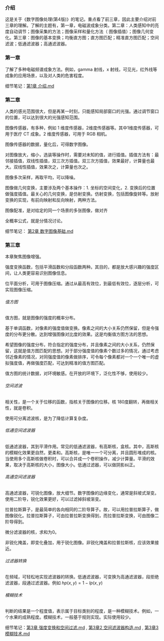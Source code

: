 ### 介绍

这是关于《数字图像处理(第4版)》的笔记。重点看了前三章，因此主要介绍对前三章的理解。了解的主题有，第一章，电磁波成象分类。第二章：人类感知中的亮度自动调节；图像采集的方法；图像采样和量化方法（ 图像插值）；图像几何变化。第三章：图像的基本变换；均衡直方图；直方图匹配；精准直方图匹配；空间滤波；低通滤波器；高通滤波器。

### 第一章

了解了多种电磁频谱成象方法。例如，gamma 射线，x 射线，可见光，红外线等成象的应用场景，以及对人类的危害程度。

细节笔记：[第1章 介绍.md](https://github.com/garrisonz/dip_notebook/blob/main/%E7%AC%AC1%E7%AB%A0%20%E4%BB%8B%E7%BB%8D.md)

### 第二章

人类的感光范围很大，但是再某一时刻，只能感知局部窗口的光强。通过调节窗口的位置，可以达到很大的光强感知范围。

图像传感器，有多种，例如 1 维度传感器，2维度传感器等。其中1维度传感器，可用于医疗 CT 成象。2 维度传感器，可用于 RGB 相机。

图像传感器的数据，量化后，可得数字图像。

对图像放大，缩小，选装等操作时，需要对未知的值，进行插值。插值方法有：最邻接插值，双线性插值，双三次方插值。双三次方插值，效果最好，计算量也最大。双线性插值，效果次之，计算量也次之。

图像多次采样，再取平均，可以降噪。

图像做几何变换，主要涉及两个基本操作：1. 坐标的空间变化，2. 变换后的位置做强度插值。最关心的几何变换，是仿射变换。仿射变换，包括图像旋转等。放射变换的实现，有前向映射和反向映射，两种方法。

图像配准，是对给定的同一个场景的多张图像，做对齐

全概率公式，就是分情况讨论。

细节笔记： [第2章 数字图像基础.md](https://github.com/garrisonz/dip_notebook/blob/main/%E7%AC%AC2%E7%AB%A0%20%E6%95%B0%E5%AD%97%E5%9B%BE%E5%83%8F%E5%9F%BA%E7%A1%80.md)

### 第三章

本章聚焦图像增强。

强度变换函数，包括平滑函数和分段函数两种。其目的，都是放大感兴趣的强度区间，让人类更容易识别图像信息。

位平面分析，可用于图像压缩。通过从最高有效位，到最低有效位，逐层分析，可实现图像压缩。

###### 值方图

值方图，就是图像的强度的概率分布。

基于单调函数，对像素的强度值做变换。像素之间的大小关系仍然保留，但是令强度的分布更分散。达到增强图像对比度的效果。这是均衡值方图方法的思想。

希望图像的强度分布，符合指定的强度分布，并且像素之间的大小关系，仍然保留，这就是值方图匹配的思想。对于部分强度值的像素个数过多的情况，通过考虑邻近像素的情况，对同强度值的像素做排序，可令每个像素都对一个一个唯一的虚拟强度值，再做强度匹配，可达到精准的值方图匹配。

值方图的统计数据，对环境敏感。在开放的环境下，泛化性不够，使用较少。

###### 空间滤波

相关性，是一个关于位移的函数，指核关于图像的位移。核 180度翻转，再做相关性，就是卷积。

使用可分离滤波核，是为了降低计算复杂度。

###### 低通空间滤波器

低通滤波器，其到平滑作用。常见的低通滤波器，有高斯核，盒核。其中，高斯核的模糊化效果更自然，更柔和。高斯核，是唯一一个可分离，并且圆形堆成的核。当使用多个高斯核做卷积时，可以合并成一个卷积操作，减少计算量。平滑的效果，取决于高斯核的大小，图像大小。低通过滤器，可以做阴影纠正。

###### 高通空间滤波器

高通滤波器，可锐化图像，放大细节。数字图像的边缘变化，通常是斜坡式渐变。使用二阶导，锐化效果更好，可以过滤掉斜坡渐变。

拉普拉斯算子，是最简单的各向相同的二阶导算子。故，可以用拉普拉斯算子，做图像锐化。拉普拉斯算子，可由拉普拉斯变换得到，而拉普拉斯变换，可由图像二阶导得到。

微分滤波器的核，求和为0。

非锐化掩盖，即变化叠加，用于锐化图像。非锐化掩盖和拉普拉斯核，应该效果接近。

###### 过滤器转换

在频域，可轻松地实现滤波器的转换。低通滤波器，可变换为高通滤波器，段拒绝滤波器，段通过滤波器。例如 $hp(x,y)=1-lp(x,y)$

###### 模糊技术

判断的结果是一个程度值，表示属于目标类别的程度，是一种模糊技术。例如，一个水果的成熟程度。模糊技术，一般基于规则实现。实际使用较少。

细节笔记：[第3章 强度变换和空间过滤.md](https://github.com/garrisonz/dip_notebook/blob/main/%E7%AC%AC3%E7%AB%A0%20%E5%BC%BA%E5%BA%A6%E5%8F%98%E6%8D%A2%E5%92%8C%E7%A9%BA%E9%97%B4%E8%BF%87%E6%BB%A4.md) , [第3章2 空间滤波器构造.md](https://github.com/garrisonz/dip_notebook/blob/main/%E7%AC%AC3%E7%AB%A02%20%E7%A9%BA%E9%97%B4%E6%BB%A4%E6%B3%A2%E5%99%A8%E6%9E%84%E9%80%A0.md) , [第3章3 模糊技术.md](https://github.com/garrisonz/dip_notebook/blob/main/%E7%AC%AC3%E7%AB%A03%20%E6%A8%A1%E7%B3%8A%E6%8A%80%E6%9C%AF.md) 
